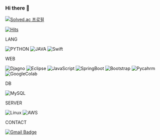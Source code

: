 ### Hi there 👋

<!--
**3iron/3iron** is a ✨ _special_ ✨ repository because its `README.md` (this file) appears on your GitHub profile.

Here are some ideas to get you started:

- 🔭 I’m currently working on ...
- 🌱 I’m currently learning ...
- 👯 I’m looking to collaborate on ...
- 🤔 I’m looking for help with ...
- 💬 Ask me about ...
- 📫 How to reach me: ...
- 😄 Pronouns: ...
- ⚡ Fun fact: ...
-->

[![Solved.ac
프로필](http://mazassumnida.wtf/api/mini/generate_badge?boj=3iron38)](https://solved.ac/3iron38)


[![Hits](https://hits.seeyoufarm.com/api/count/incr/badge.svg?url=https%3A%2F%2Fgithub.com%2F3iron&count_bg=%23000000&title_bg=%23000000&icon=github.svg&icon_color=%23FFFFFF&title=hits&edge_flat=false)](https://hits.seeyoufarm.com)


LANG

![PYTHON](https://img.shields.io/badge/-PYTHON%20-0071C5?style=flat-square&logo=PYTHON&logoColor=white)
![JAVA](https://img.shields.io/badge/-JAVA-d14836?style=flat-square&logo=JAVA&logoColor=white)
![Swift](https://img.shields.io/badge/-Swift%20-0071C5?style=flat-square&logo=Swift&logoColor=white)


WEB

![Djagno](https://img.shields.io/badge/-Django%20-0071C5?style=flat-square&logo=Django&logoColor=white)
![Eclipse](https://img.shields.io/badge/-Eclipse%20-0071C5?style=flat-square&logo=Eclipse&logoColor=white)
![JavaScript](https://img.shields.io/badge/-JavaScript%20-0071C5?style=flat-square&logo=JavaScript&logoColor=white)
![SpringBoot](https://img.shields.io/badge/-SpringBoot%20-0071C5?style=flat-square&logo=SpringBoot&logoColor=white)
![Bootstrap](https://img.shields.io/badge/-Bootstrap%20-0071C5?style=flat-square&logo=Bootstrap&logoColor=white)
![Pycahrm](https://img.shields.io/badge/-Pycharm%20-0071C5?style=flat-square&logo=Pycharm&logoColor=white)
![GoogleColab](https://img.shields.io/badge/-GoogleColab%20-0071C5?style=flat-square&logo=GoogleColab&logoColor=white)

DB

![MySQL](https://img.shields.io/badge/-MySQL%20-0071C5?style=flat-square&logo=MySQL&logoColor=white)


SERVER

![Linux](https://img.shields.io/badge/-Linux%20-0071C5?style=flat-square&logo=Linux&logoColor=white)
![AWS](https://img.shields.io/badge/-AWS%20-0071C5?style=flat-square&logo=AWS&logoColor=white)


CONTACT

[![Gmail Badge](https://img.shields.io/badge/Gmail-d14836?style=flat-square&logo=Gmail&logoColor=white&link=mailto:3iron38@gmail.com)](mailto:3iron38@gmail.com)

